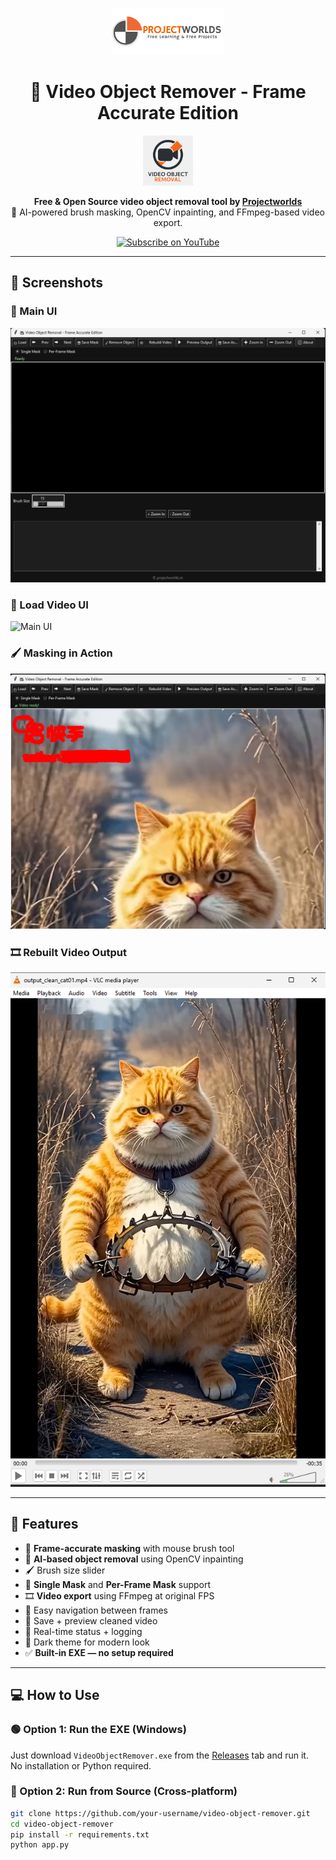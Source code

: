<p align="center">
  <img src="screenshots/projectworlds.png" alt="ProjectWorlds Logo" width="180" />
</p>

<h1 align="center">🎥 Video Object Remover - Frame Accurate Edition</h1>

<p align="center">
  <img src="screenshots/vor.png" alt="App Icon" width="80" />
</p>

<p align="center">
  <strong>Free & Open Source video object removal tool by <a href="https://projectworlds.in" target="_blank">Projectworlds</a></strong><br/>
  🧠 AI-powered brush masking, OpenCV inpainting, and FFmpeg-based video export.
</p>

<p align="center">
  <a href="https://youtube.com/@projectworlds" target="_blank">
    <img src="https://img.shields.io/youtube/channel/subscribers/UC7GTJqkr4Yg6NoW88vbd5og?label=Subscribe&style=social" alt="Subscribe on YouTube" />
  </a>
</p>

---

## 📸 Screenshots

### 🔧 Main UI  
![Main UI](screenshots/main_ui.png)

### 🔧 Load Video UI  
![Main UI](screenshots/load_video.png)

### 🖌️ Masking in Action  
![Masking Frame](screenshots/masking_ui.png)

### 🎞️ Rebuilt Video Output  
![Rebuild Output](screenshots/output.png)

---

## 🚀 Features

- 🎯 **Frame-accurate masking** with mouse brush tool
- 🧹 **AI-based object removal** using OpenCV inpainting
- 🖌️ Brush size slider
- 🔁 **Single Mask** and **Per-Frame Mask** support
- 🎞️ **Video export** using FFmpeg at original FPS
- 🧭 Easy navigation between frames
- 💾 Save + preview cleaned video
- 📝 Real-time status + logging
- 🌙 Dark theme for modern look
- ✅ **Built-in EXE — no setup required**

---

## 💻 How to Use

### 🟢 Option 1: Run the EXE (Windows)
Just download `VideoObjectRemover.exe` from the [Releases](https://github.com/projectworldsofficial/video-object-remover/releases/download/v1.0/video-object-removal-v1.0.exe) tab and run it.  
No installation or Python required.

### 🐍 Option 2: Run from Source (Cross-platform)
```bash
git clone https://github.com/your-username/video-object-remover.git
cd video-object-remover
pip install -r requirements.txt
python app.py
